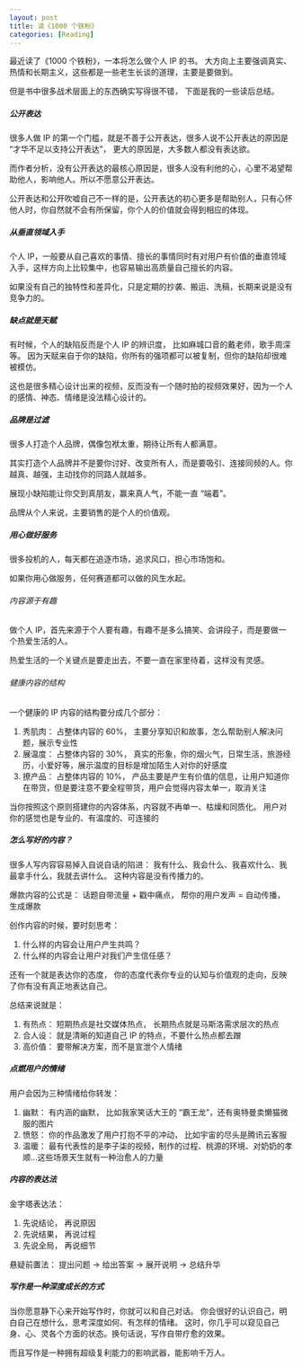 ```yaml
---
layout: post
title: 读《1000 个铁粉》
categories: [Reading]
---
```


最近读了《1000 个铁粉》，一本将怎么做个人 IP 的书。 大方向上主要强调真实、热情和长期主义，这些都是一些老生长谈的道理，主要是要做到。

但是书中很多战术层面上的东西确实写得很不错， 下面是我的一些读后总结。

##### 公开表达
很多人做 IP 的第一个门槛，就是不善于公开表达，很多人说不公开表达的原因是 “才华不足以支持公开表达”， 更大的原因是，大多数人都没有表达欲。

而作者分析，没有公开表达的最核心原因是，很多人没有利他的心，心里不渴望帮助他人，影响他人。所以不愿意公开表达。

公开表达和公开吹嘘自己不一样的是，公开表达的初心更多是帮助别人，只有心怀他人时，你自然就不会有所保留，你个人的价值就会得到相应的体现。

##### 从垂直领域入手
个人 IP，一般要从自己喜欢的事情、擅长的事情同时有对用户有价值的垂直领域入手，这样方向上比较集中，也容易输出高质量自己擅长的内容。

如果没有自己的独特性和差异化，只是定期的抄袭、搬运、洗稿，长期来说是没有竞争力的。

##### 缺点就是天赋
有时候，个人的缺陷反而是个人 IP 的辨识度， 比如麻城口音的戴老师，歌手周深等。 因为天赋来自于你的缺陷，你所有的强项都可以被复制，但你的缺陷却很难被模仿。

这也是很多精心设计出来的视频，反而没有一个随时拍的视频效果好，因为一个人的感情、神态、情绪是没法精心设计的。

##### 品牌是过滤
很多人打造个人品牌，偶像包袱太重，期待让所有人都满意。

其实打造个人品牌并不是要你讨好、改变所有人，而是要吸引、连接同频的人。你越真、越强，主动找你的同路人就越多。

展现小缺陷能让你交到真朋友，赢来真人气，不能一直 “端着”。

品牌从个人来说，主要销售的是个人的价值观。

##### 用心做好服务
很多投机的人，每天都在追逐市场，追求风口，担心市场饱和。

如果你用心做服务，任何赛道都可以做的风生水起。

###### 内容源于有趣
做个人 IP，首先来源于个人要有趣，有趣不是多么搞笑、会讲段子，而是要做一个热爱生活的人。

热爱生活的一个关键点是要走出去，不要一直在家里待着，这样没有灵感。

###### 健康内容的结构
一个健康的 IP 内容的结构要分成几个部分：
1. 秀肌肉： 占整体内容的 60%， 主要分享知识和故事，怎么帮助别人解决问题，展示专业性
2. 展温度： 占整体内容的 30%， 真实的形象，你的烟火气，日常生活，旅游经历，小爱好等，展示温度的目标是增加陌生人对你的好感度
3. 撩产品： 占整体内容的 10%， 产品主要是产生有价值的信息，让用户知道你在带货，但是要注意不要全程带货，用户会觉得内容太单一，取消关注

当你按照这个原则搭建你的内容体系，内容就不再单一、枯燥和同质化。 用户对你的感觉也是专业的、有温度的、可连接的

##### 怎么写好的内容？
很多人写内容容易掉入自说自话的陷进： 我有什么、我会什么、我喜欢什么、我最拿手什么，我就去讲什么。 这种内容是没有传播力的。

爆款内容的公式是： 话题自带流量 + 戳中痛点， 帮你的用户发声 = 自动传播， 生成爆款

创作内容的时候，要时刻思考：
1. 什么样的内容会让用户产生共鸣？
2. 什么样的内容会让用户对我们产生信任感？

还有一个就是表达你的态度， 你的态度代表你专业的认知与价值观的走向，反映了你有没有真正地表达自己。

总结来说就是：
1. 有热点： 短期热点是社交媒体热点， 长期热点就是马斯洛需求层次的热点
2. 合人设： 就是清晰的知道自己 IP 的特点，不要什么热点都去蹭
3. 高价值： 要带解决方案，而不是宣泄个人情绪

##### 点燃用户的情绪
用户会因为三种情绪给你转发：
1. 幽默： 有内涵的幽默， 比如我家笑话大王的 “霸王龙”，还有奥特曼卖懒猫微服的图片
2. 愤怒： 你的作品激发了用户打抱不平的冲动， 比如宇宙的尽头是腾讯云客服
3. 温暖： 最有代表性的是李子柒的视频，制作的过程、桃源的环境、对奶奶的孝顺...这些场景天生就有一种治愈人的力量

##### 内容的表达法
金字塔表达法：
1. 先说结论， 再说原因
2. 先说结果， 再说过程
3. 先说全局， 再说细节

悬疑前置法：
提出问题 -> 给出答案 -> 展开说明 -> 总结升华

##### 写作是一种深度成长的方式
当你愿意静下心来开始写作时，你就可以和自己对话。 你会很好的认识自己，明白自己在想什么，思考深度如何、有怎样的情绪。 这时，你几乎可以窥见自己身、心、灵各个方面的状态。换句话说，写作自带疗愈的效果。

而且写作是一种拥有超级复利能力的影响武器，能影响千万人。
